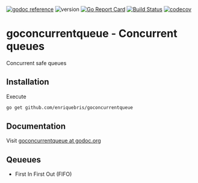 [![godoc reference](https://img.shields.io/badge/godoc-reference-blue.svg)](https://godoc.org/github.com/enriquebris/goconcurrentqueue) ![version](https://img.shields.io/badge/version-v0.1.0-yellowgreen.svg?style=flat "goconcurrentqueue v0.1.0")  [![Go Report Card](https://goreportcard.com/badge/github.com/enriquebris/goconcurrentqueue)](https://goreportcard.com/report/github.com/enriquebris/goconcurrentqueue)  [![Build Status](https://travis-ci.org/enriquebris/goconcurrentqueue.svg?branch=master)](https://travis-ci.org/enriquebris/goconcurrentqueue) [![codecov](https://codecov.io/gh/enriquebris/goconcurrentqueue/branch/master/graph/badge.svg)](https://codecov.io/gh/enriquebris/goconcurrentqueue)

# goconcurrentqueue - Concurrent queues
Concurrent safe queues

## Installation

Execute
```bash
go get github.com/enriquebris/goconcurrentqueue
```

## Documentation
Visit [goconcurrentqueue at godoc.org](https://godoc.org/github.com/enriquebris/goworkerpool)

## Qeueues

- First In First Out (FIFO)